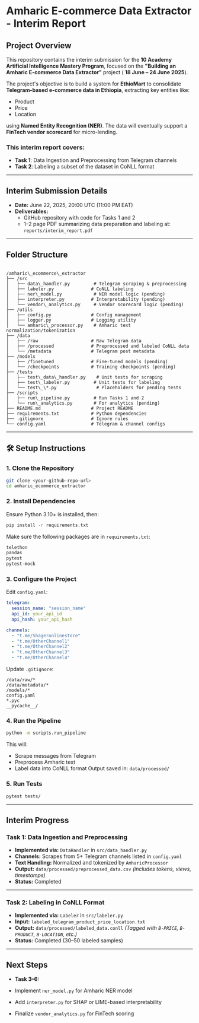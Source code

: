 # Amharic E-commerce Data Extractor - Interim Report

##  Project Overview

This repository contains the interim submission for the **10 Academy Artificial Intelligence Mastery Program**, focused on the **"Building an Amharic E-commerce Data Extractor"** project ( **18 June – 24 June 2025**).

The project's objective is to build a system for **EthioMart** to consolidate **Telegram-based e-commerce data in Ethiopia**, extracting key entities like:

-  Product
-  Price
-  Location

using **Named Entity Recognition (NER)**. The data will eventually support a **FinTech vendor scorecard** for micro-lending.

### This interim report covers:
- **Task 1**: Data Ingestion and Preprocessing from Telegram channels  
- **Task 2**: Labeling a subset of the dataset in CoNLL format

---

##  Interim Submission Details

- **Date:** June 22, 2025, 20:00 UTC (11:00 PM EAT)
- **Deliverables:**
  - GitHub repository with code for Tasks 1 and 2
  - 1–2 page PDF summarizing data preparation and labeling at:  
    `reports/interim_report.pdf`

---

##  Folder Structure

```

/amharic\_ecommerce\_extractor
├── /src
│   ├── data\_handler.py         # Telegram scraping & preprocessing
│   ├── labeler.py              # CoNLL labeling
│   ├── ner\_model.py            # NER model logic (pending)
│   ├── interpreter.py          # Interpretability (pending)
│   └── vendor\_analytics.py     # Vendor scorecard logic (pending)
├── /utils
│   ├── config.py               # Config management
│   ├── logger.py               # Logging utility
│   └── amharic\_processor.py    # Amharic text normalization/tokenization
├── /data
│   ├── /raw                    # Raw Telegram data
│   ├── /processed              # Preprocessed and labeled CoNLL data
│   └── /metadata               # Telegram post metadata
├── /models
│   ├── /finetuned              # Fine-tuned models (pending)
│   └── /checkpoints            # Training checkpoints (pending)
├── /tests
│   ├── test\_data\_handler.py    # Unit tests for scraping
│   ├── test\_labeler.py         # Unit tests for labeling
│   └── test\_\*.py               # Placeholders for pending tests
├── /scripts
│   ├── run\_pipeline.py         # Run Tasks 1 and 2
│   └── run\_analytics.py        # For analytics (pending)
├── README.md                   # Project README
├── requirements.txt            # Python dependencies
├── .gitignore                  # Ignore rules
└── config.yaml                 # Telegram & channel configs

````

---

## 🛠️ Setup Instructions

### 1. Clone the Repository
```bash
git clone <your-github-repo-url>
cd amharic_ecommerce_extractor
````

### 2. Install Dependencies

Ensure Python 3.10+ is installed, then:

```bash
pip install -r requirements.txt
```

Make sure the following packages are in `requirements.txt`:

```txt
telethon
pandas
pytest
pytest-mock
```

### 3. Configure the Project

Edit `config.yaml`:

```yaml
telegram:
  session_name: "session_name"
  api_id: your_api_id
  api_hash: your_api_hash

channels:
  - "t.me/Shageronlinestore"
  - "t.me/OtherChannel1"
  - "t.me/OtherChannel2"
  - "t.me/OtherChannel3"
  - "t.me/OtherChannel4"
```

Update `.gitignore`:

```
/data/raw/*
/data/metadata/*
/models/*
config.yaml
*.pyc
__pycache__/
```

### 4. Run the Pipeline

```bash
python -m scripts.run_pipeline
```

This will:

* Scrape messages from Telegram
* Preprocess Amharic text
* Label data into CoNLL format
  Output saved in: `data/processed/`

### 5. Run Tests

```bash
pytest tests/
```

---

##  Interim Progress

###  Task 1: Data Ingestion and Preprocessing

* **Implemented via:** `DataHandler` in `src/data_handler.py`
* **Channels:** Scrapes from 5+ Telegram channels listed in `config.yaml`
* **Text Handling:** Normalized and tokenized by `AmharicProcessor`
* **Output:** `data/processed/preprocessed_data.csv`
  *(includes tokens, views, timestamps)*
* **Status:**  Completed

---

###  Task 2: Labeling in CoNLL Format

* **Implemented via:** `Labeler` in `src/labeler.py`
* **Input:** `labeled_telegram_product_price_location.txt`
* **Output:** `data/processed/labeled_data.conll`
  *(Tagged with `B-PRICE`, `B-PRODUCT`, `B-LOCATION`, etc.)*
* **Status:**  Completed (30–50 labeled samples)

---

##  Next Steps

*  **Task 3–6:**

  * Implement `ner_model.py` for Amharic NER model
  * Add `interpreter.py` for SHAP or LIME-based interpretability
  * Finalize `vendor_analytics.py` for FinTech scoring
